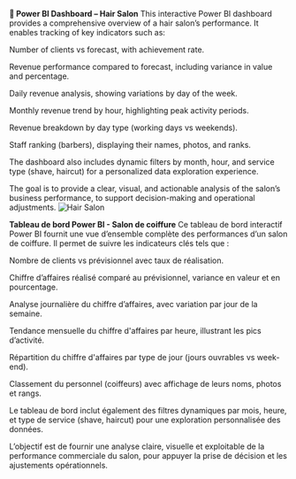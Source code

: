 **💈 Power BI Dashboard – Hair Salon**
This interactive Power BI dashboard provides a comprehensive overview of a hair salon’s performance. It enables tracking of key indicators such as:

Number of clients vs forecast, with achievement rate.

Revenue performance compared to forecast, including variance in value and percentage.

Daily revenue analysis, showing variations by day of the week.

Monthly revenue trend by hour, highlighting peak activity periods.

Revenue breakdown by day type (working days vs weekends).

Staff ranking (barbers), displaying their names, photos, and ranks.

The dashboard also includes dynamic filters by month, hour, and service type (shave, haircut) for a personalized data exploration experience.

The goal is to provide a clear, visual, and actionable analysis of the salon’s business performance, to support decision-making and operational adjustments.
![Hair Salon](patient_emergence_visit.png)

 **Tableau de bord Power BI - Salon de coiffure**
Ce tableau de bord interactif Power BI fournit une vue d’ensemble complète des performances d’un salon de coiffure. Il permet de suivre les indicateurs clés tels que :

Nombre de clients vs prévisionnel avec taux de réalisation.

Chiffre d’affaires réalisé comparé au prévisionnel, variance en valeur et en pourcentage.

Analyse journalière du chiffre d’affaires, avec variation par jour de la semaine.

Tendance mensuelle du chiffre d'affaires par heure, illustrant les pics d’activité.

Répartition du chiffre d'affaires par type de jour (jours ouvrables vs week-end).

Classement du personnel (coiffeurs) avec affichage de leurs noms, photos et rangs.

Le tableau de bord inclut également des filtres dynamiques par mois, heure, et type de service (shave, haircut) pour une exploration personnalisée des données.

L’objectif est de fournir une analyse claire, visuelle et exploitable de la performance commerciale du salon, pour appuyer la prise de décision et les ajustements opérationnels.

